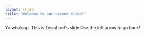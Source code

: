 ```yaml
---
layout: slide
title: "Welcome to our second slide!"
---
```

Yo whatsup. This is TeslaLord's slide
Use the left arrow to go back!
